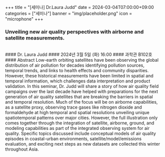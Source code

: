 ﻿+++
title = "[세미나] Dr.Laura Judd"
date = 2024-03-04T07:00:00+09:00
categories = ["세미나"]
banner = "img/placeholder.png"
icon = "microphone"
+++
### Unveiling new air quality perspectives with airborne and satellite measurements.
<br>
#### Dr. Laura Judd
#### 2024년 3월 5일 (화) 16:00
####  과학관 B102호
<br>
#### Abstract
Low-earth orbiting satellites have been observing the global distribution of air pollution for decades identifying pollution sources, temporal trends, and links to health effects and community disparities. However, these historical measurements have been limited in spatial and temporal information, which challenges data interpretation and product validation. In this seminar, Dr. Judd will share a story of how air quality field campaigns over the last decade have helped with preparations for the next generation of air quality satellites that are breaking the barriers in spatial and temporal resolution. Much of the focus will be on airborne capabilities, as a satellite proxy, observing trace gases like nitrogen dioxide and formaldehyde at high temporal and spatial resolutions unveiling unique spatiotemporal patterns over major cities. However, the full illustration only comes together through the integration of satellite, airborne, ground, and modeling capabilities as part of the integrated observing system for air quality. Specific topics discussed include conceptual models of air quality episodes in coastal-urban environments, satellite/model/emissions evaluation, and exciting next steps as new datasets are collected this winter throughout Asia.
